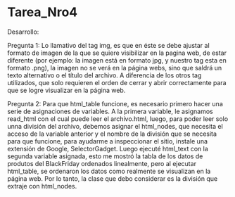 # Tarea_Nro4

Desarrollo:

Pregunta 1:
Lo llamativo del tag img, es que en éste se debe ajustar al formato de imagen de la que se quiere visibilizar en la pagina web, 
de estar diferente (por ejemplo: la imagen está en formato jpg, y nuestro tag esta en formato .png), la imagen no se verá en la 
página webs, sino que saldrá un texto alternativo o el título del archivo. A diferencia de los otros tag utilizados, que solo
requieren el orden de cerrar y abrir correctamente para que se logre visualizar en la página web.

Pregunta 2:
Para que html_table funcione, es necesario primero hacer una serie de asignaciones de variables.
A la primera variable, le asignamos read_html con el cual puede leer el archivo.html, luego, para poder leer solo unna división 
del archivo, debemos asignar el html_nodes, que necesita el acceso de la variable anterior y el nombre de la división que se necesita 
para que funcione, para ayudarme a inspeccionar el sitio, instale una extensión de Google, SelectorGadget. Luego ejecuté html_text con 
la segunda variable asignada, esto me mostró la tabla de los datos de produtos del BlackFriday ordenados linealmente, pero al ejecutar
 html_table, se ordenaron los datos como realmente se visualizan en la página web. Por lo tanto, la clase que debo considerar es la 
división que extraje con html_nodes.

